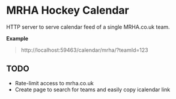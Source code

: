 # MRHA Hockey Calendar 
HTTP server to serve calendar feed of a single MRHA.co.uk team. 

**Example**
>http://localhost:59463/calendar/mrha/?teamId=123

## TODO 

* Rate-limit access to mrha.co.uk 
* Create page to search for teams and easily copy icalendar link